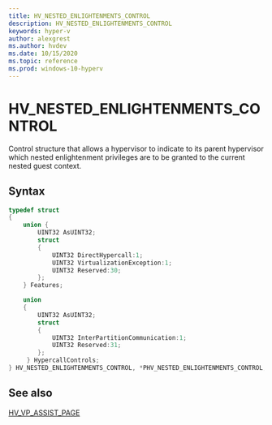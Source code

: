 ```yaml
---
title: HV_NESTED_ENLIGHTENMENTS_CONTROL
description: HV_NESTED_ENLIGHTENMENTS_CONTROL
keywords: hyper-v
author: alexgrest
ms.author: hvdev
ms.date: 10/15/2020
ms.topic: reference
ms.prod: windows-10-hyperv
---
```


# HV_NESTED_ENLIGHTENMENTS_CONTROL

Control structure that allows a hypervisor to indicate to its parent hypervisor which nested enlightenment privileges are to be granted to the current nested guest context.

## Syntax

```c
typedef struct
{
    union {
        UINT32 AsUINT32;
        struct
        {
            UINT32 DirectHypercall:1;
            UINT32 VirtualizationException:1;
            UINT32 Reserved:30;
        };
    } Features;

    union
    {
        UINT32 AsUINT32;
        struct
        {
            UINT32 InterPartitionCommunication:1;
            UINT32 Reserved:31;
        };
     } HypercallControls;
} HV_NESTED_ENLIGHTENMENTS_CONTROL, *PHV_NESTED_ENLIGHTENMENTS_CONTROL;
 ```

## See also

[HV_VP_ASSIST_PAGE](HV_VP_ASSIST_PAGE.md)